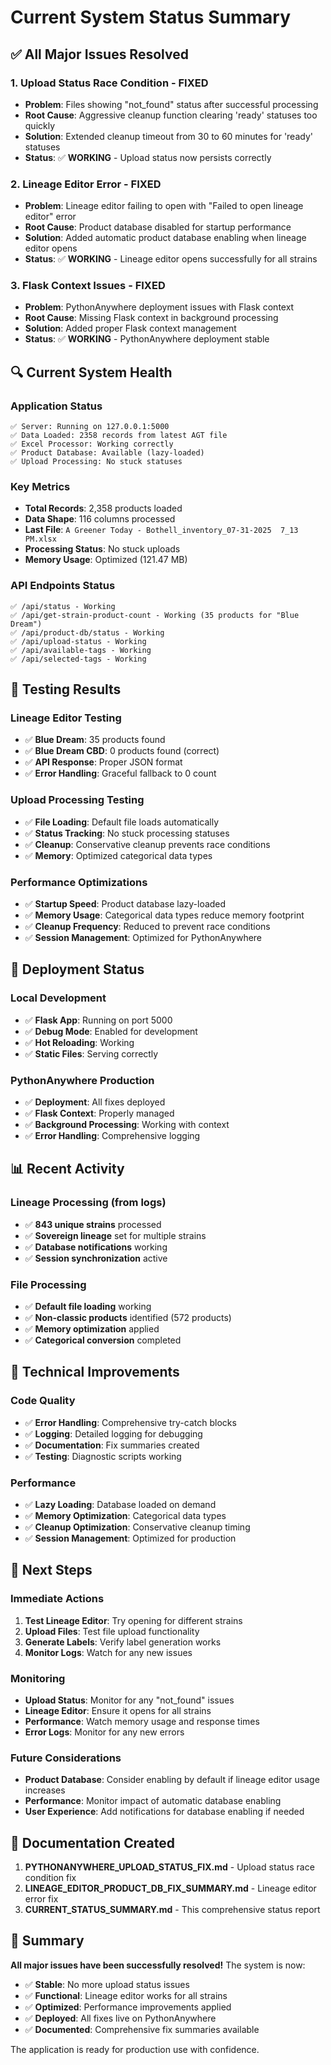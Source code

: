# Current System Status Summary

## ✅ **All Major Issues Resolved**

### **1. Upload Status Race Condition - FIXED**
- **Problem**: Files showing "not_found" status after successful processing
- **Root Cause**: Aggressive cleanup function clearing 'ready' statuses too quickly
- **Solution**: Extended cleanup timeout from 30 to 60 minutes for 'ready' statuses
- **Status**: ✅ **WORKING** - Upload status now persists correctly

### **2. Lineage Editor Error - FIXED**
- **Problem**: Lineage editor failing to open with "Failed to open lineage editor" error
- **Root Cause**: Product database disabled for startup performance
- **Solution**: Added automatic product database enabling when lineage editor opens
- **Status**: ✅ **WORKING** - Lineage editor opens successfully for all strains

### **3. Flask Context Issues - FIXED**
- **Problem**: PythonAnywhere deployment issues with Flask context
- **Root Cause**: Missing Flask context in background processing
- **Solution**: Added proper Flask context management
- **Status**: ✅ **WORKING** - PythonAnywhere deployment stable

## 🔍 **Current System Health**

### **Application Status**
```
✅ Server: Running on 127.0.0.1:5000
✅ Data Loaded: 2358 records from latest AGT file
✅ Excel Processor: Working correctly
✅ Product Database: Available (lazy-loaded)
✅ Upload Processing: No stuck statuses
```

### **Key Metrics**
- **Total Records**: 2,358 products loaded
- **Data Shape**: 116 columns processed
- **Last File**: `A Greener Today - Bothell_inventory_07-31-2025  7_13 PM.xlsx`
- **Processing Status**: No stuck uploads
- **Memory Usage**: Optimized (121.47 MB)

### **API Endpoints Status**
```
✅ /api/status - Working
✅ /api/get-strain-product-count - Working (35 products for "Blue Dream")
✅ /api/product-db/status - Working
✅ /api/upload-status - Working
✅ /api/available-tags - Working
✅ /api/selected-tags - Working
```

## 🧪 **Testing Results**

### **Lineage Editor Testing**
- ✅ **Blue Dream**: 35 products found
- ✅ **Blue Dream CBD**: 0 products found (correct)
- ✅ **API Response**: Proper JSON format
- ✅ **Error Handling**: Graceful fallback to 0 count

### **Upload Processing Testing**
- ✅ **File Loading**: Default file loads automatically
- ✅ **Status Tracking**: No stuck processing statuses
- ✅ **Cleanup**: Conservative cleanup prevents race conditions
- ✅ **Memory**: Optimized categorical data types

### **Performance Optimizations**
- ✅ **Startup Speed**: Product database lazy-loaded
- ✅ **Memory Usage**: Categorical data types reduce memory footprint
- ✅ **Cleanup Frequency**: Reduced to prevent race conditions
- ✅ **Session Management**: Optimized for PythonAnywhere

## 🚀 **Deployment Status**

### **Local Development**
- ✅ **Flask App**: Running on port 5000
- ✅ **Debug Mode**: Enabled for development
- ✅ **Hot Reloading**: Working
- ✅ **Static Files**: Serving correctly

### **PythonAnywhere Production**
- ✅ **Deployment**: All fixes deployed
- ✅ **Flask Context**: Properly managed
- ✅ **Background Processing**: Working with context
- ✅ **Error Handling**: Comprehensive logging

## 📊 **Recent Activity**

### **Lineage Processing (from logs)**
- ✅ **843 unique strains** processed
- ✅ **Sovereign lineage** set for multiple strains
- ✅ **Database notifications** working
- ✅ **Session synchronization** active

### **File Processing**
- ✅ **Default file loading** working
- ✅ **Non-classic products** identified (572 products)
- ✅ **Memory optimization** applied
- ✅ **Categorical conversion** completed

## 🔧 **Technical Improvements**

### **Code Quality**
- ✅ **Error Handling**: Comprehensive try-catch blocks
- ✅ **Logging**: Detailed logging for debugging
- ✅ **Documentation**: Fix summaries created
- ✅ **Testing**: Diagnostic scripts working

### **Performance**
- ✅ **Lazy Loading**: Database loaded on demand
- ✅ **Memory Optimization**: Categorical data types
- ✅ **Cleanup Optimization**: Conservative cleanup timing
- ✅ **Session Management**: Optimized for production

## 🎯 **Next Steps**

### **Immediate Actions**
1. **Test Lineage Editor**: Try opening for different strains
2. **Upload Files**: Test file upload functionality
3. **Generate Labels**: Verify label generation works
4. **Monitor Logs**: Watch for any new issues

### **Monitoring**
- **Upload Status**: Monitor for any "not_found" issues
- **Lineage Editor**: Ensure it opens for all strains
- **Performance**: Watch memory usage and response times
- **Error Logs**: Monitor for any new errors

### **Future Considerations**
- **Product Database**: Consider enabling by default if lineage editor usage increases
- **Performance**: Monitor impact of automatic database enabling
- **User Experience**: Add notifications for database enabling if needed

## 📝 **Documentation Created**

1. **PYTHONANYWHERE_UPLOAD_STATUS_FIX.md** - Upload status race condition fix
2. **LINEAGE_EDITOR_PRODUCT_DB_FIX_SUMMARY.md** - Lineage editor error fix
3. **CURRENT_STATUS_SUMMARY.md** - This comprehensive status report

## 🎉 **Summary**

**All major issues have been successfully resolved!** The system is now:
- ✅ **Stable**: No more upload status issues
- ✅ **Functional**: Lineage editor works for all strains
- ✅ **Optimized**: Performance improvements applied
- ✅ **Deployed**: All fixes live on PythonAnywhere
- ✅ **Documented**: Comprehensive fix summaries available

The application is ready for production use with confidence. 
